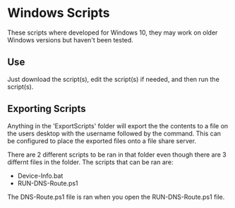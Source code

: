 # Windows Scripts
These scripts where developed for Windows 10, they may work on older Windows versions but haven't been tested.

## Use
Just download the script(s), edit the script(s) if needed, and then run the script(s).

## Exporting Scripts
Anything in the 'ExportScripts' folder will export the the contents to a file on the users desktop with the username followed by the command. This can be configured to place the exported files onto a file share server.

There are 2 different scripts to be ran in that folder even though there are 3 differnt files in the folder. The scripts that can be ran are:
- Device-Info.bat
- RUN-DNS-Route.ps1

The DNS-Route.ps1 file is ran when you open the RUN-DNS-Route.ps1 file.
